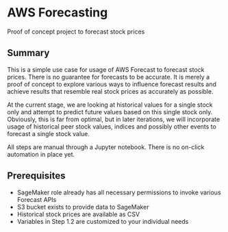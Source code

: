 # AWS Forecasting

Proof of concept project to forecast stock prices

## Summary

This is a simple use case for usage of AWS Forecast to forecast stock prices. There is no guarantee for forecasts to be accurate. It is merely a proof of concept to explore various ways to influence forecast results and achieve results that resemble real stock prices as accurately as possible.

At the current stage, we are looking at historical values for a single stock only and attempt to predict future values based on this single stock only. Obviously, this is far from optimal, but in later iterations, we will incorporate usage of historical peer stock values, indices and possibly other events to forecast a single stock value.

All steps are manual through a Jupyter notebook. There is no on-click automation in place yet.

## Prerequisites

- SageMaker role already has all necessary permissions to invoke various Forecast APIs
- S3 bucket exists to provide data to SageMaker
- Historical stock prices are available as CSV
- Variables in Step 1.2 are customized to your individual needs
